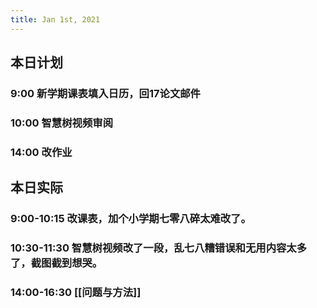 ```yaml
---
title: Jan 1st, 2021
---
```


## 本日计划
### 9:00 新学期课表填入日历，回17论文邮件
### 10:00 智慧树视频审阅
### 14:00 改作业
## 本日实际
### 9:00-10:15 改课表，加个小学期七零八碎太难改了。
### 10:30-11:30 智慧树视频改了一段，乱七八糟错误和无用内容太多了，截图截到想哭。
### 14:00-16:30 [[问题与方法]]
### 
